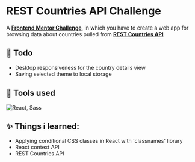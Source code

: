 # REST Countries API Challenge
A **[Frontend Mentor Challenge](https://www.frontendmentor.io/challenges/rest-countries-api-with-color-theme-switcher-5cacc469fec04111f7b848ca)**, in which you have to create a web app for browsing data about countries pulled from **[REST Countries API](https://restcountries.com/)**

## 📝 Todo
- Desktop responsiveness for the country details view
- Saving selected theme to local storage

## 🧰 Tools used
![React, Sass](https://skillicons.dev/icons?i=react,sass,vite,vscode,rest)

## ✨ Things i learned:
- Applying conditional CSS classes in React with 'classnames' library
- React context API
- REST Countries API
